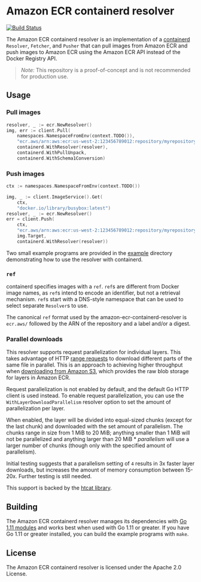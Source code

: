 # Amazon ECR containerd resolver

[![Build Status](https://travis-ci.org/awslabs/amazon-ecr-containerd-resolver.svg?branch=master)](https://travis-ci.org/awslabs/amazon-ecr-containerd-resolver)

The Amazon ECR containerd resolver is an implementation of a
[containerd](https://github.com/containerd/containerd)
`Resolver`, `Fetcher`, and `Pusher` that can pull images from Amazon ECR and
push images to Amazon ECR using the Amazon ECR API instead of the Docker
Registry API.

> *Note:* This repository is a proof-of-concept and is not recommended for
> production use.

## Usage

### Pull images
```go
resolver, _ := ecr.NewResolver()
img, err := client.Pull(
    namespaces.NamespaceFromEnv(context.TODO()),
    "ecr.aws/arn:aws:ecr:us-west-2:123456789012:repository/myrepository:mytag",
    containerd.WithResolver(resolver),
    containerd.WithPullUnpack,
    containerd.WithSchema1Conversion)
```

### Push images
```go
ctx := namespaces.NamespaceFromEnv(context.TODO())

img, _ := client.ImageService().Get(
	ctx,
	"docker.io/library/busybox:latest")
resolver, _ := ecr.NewResolver()
err = client.Push(
	ctx,
	"ecr.aws/arn:aws:ecr:us-west-2:123456789012:repository/myrepository:mytag",
	img.Target,
	containerd.WithResolver(resolver))
```

Two small example programs are provided in the [example](tree/master/example)
directory demonstrating how to use the resolver with containerd.

### `ref`

containerd specifies images with a `ref`. `ref`s are different from Docker
image names, as `ref`s intend to encode an identifier, but not a retrieval
mechanism.  `ref`s start with a DNS-style namespace that can be used to select
separate `Resolver`s to use.

The canonical `ref` format used by the amazon-ecr-containerd-resolver is 
`ecr.aws/` followed by the ARN of the repository and a label and/or a digest.

### Parallel downloads

This resolver supports request parallelization for individual layers.  This
takes advantage of HTTP [range requests](https://tools.ietf.org/html/rfc7233) to
download different parts of the same file in parallel.  This is an approach to
achieving higher throughput when [downloading from Amazon
S3](https://docs.aws.amazon.com/AmazonS3/latest/dev/optimizing-performance-design-patterns.html#optimizing-performance-parallelization),
which provides the raw blob storage for layers in Amazon ECR.

Request parallelization is not enabled by default, and the default Go HTTP
client is used instead.  To enable request parallelization, you can use the
`WithLayerDownloadParallelism` resolver option to set the amount of
parallelization per layer.

When enabled, the layer will be divided into equal-sized chunks (except for the
last chunk) and downloaded with the set amount of parallelism.  The chunks range
in size from 1 MiB to 20 MiB; anything smaller than 1 MiB will not be
parallelized and anything larger than 20 MiB * *parallelism* will use a larger
number of chunks (though only with the specified amount of parallelism).

Initial testing suggests that a parallelism setting of `4` results in 3x faster
layer downloads, but increases the amount of memory consumption between 15-20x.
Further testing is still needed.

This support is backed by the [htcat library](https://github.com/htcat/htcat).

## Building

The Amazon ECR containerd resolver manages its dependencies with [Go 1.11
modules](https://github.com/golang/go/wiki/Modules) and works best when used
with Go 1.11 or greater.  If you have Go 1.11 or greater installed, you can
build the example programs with `make`.

## License

The Amazon ECR containerd resolver is licensed under the Apache 2.0 License.